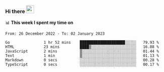 ### Hi there <a href="https://www.gautamkrishnar.com/"><img src="https://media.giphy.com/media/hvRJCLFzcasrR4ia7z/giphy.gif" width="25px"></a>

📊 **This week I spent my time on**

<!--START_SECTION:waka-->

```text
From: 26 December 2022 - To: 02 January 2023

Go               1 hr 52 mins    ████████████████████░░░░░   79.93 %
HTML             23 mins         ████▒░░░░░░░░░░░░░░░░░░░░   16.88 %
JavaScript       2 mins          ▒░░░░░░░░░░░░░░░░░░░░░░░░   01.44 %
Text             1 min           ▒░░░░░░░░░░░░░░░░░░░░░░░░   01.13 %
Markdown         0 secs          ░░░░░░░░░░░░░░░░░░░░░░░░░   00.28 %
TypeScript       0 secs          ░░░░░░░░░░░░░░░░░░░░░░░░░   00.17 %
```

<!--END_SECTION:waka-->
